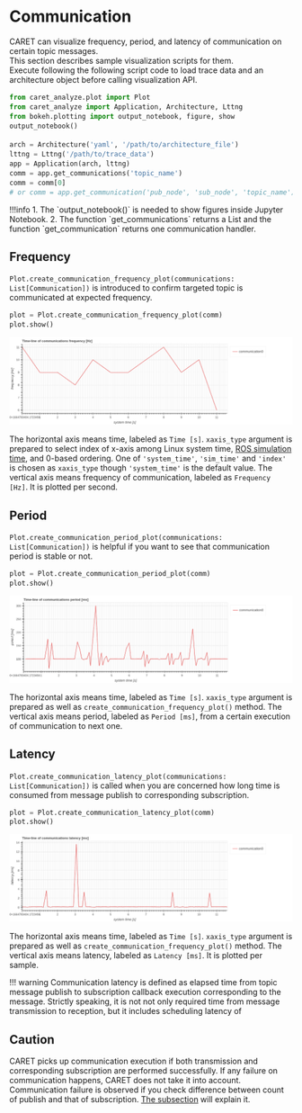 # Communication

CARET can visualize frequency, period, and latency of communication on certain topic messages.  
This section describes sample visualization scripts for them.  
Execute following the following script code to load trace data and an architecture object before calling visualization API.

```python
from caret_analyze.plot import Plot
from caret_analyze import Application, Architecture, Lttng
from bokeh.plotting import output_notebook, figure, show
output_notebook()

arch = Architecture('yaml', '/path/to/architecture_file')
lttng = Lttng('/path/to/trace_data')
app = Application(arch, lttng)
comm = app.get_communications('topic_name')
comm = comm[0]
# or comm = app.get_communication('pub_node', 'sub_node', 'topic_name')
```

<prettier-ignore-start>
!!!info
    1. The `output_notebook()` is needed to show figures inside Jupyter Notebook.
    2. The function `get_communications` returns a List and the function `get_communication` returns one communication handler.
<prettier-ignore-end>

## Frequency

`Plot.create_communication_frequency_plot(communications: List[Communication])` is introduced to confirm targeted topic is communicated at expected frequency.

```python
plot = Plot.create_communication_frequency_plot(comm)
plot.show()
```

![communication_frequency_time_line](../../imgs/communication_frequency_time_line.png)

The horizontal axis means time, labeled as `Time [s]`. `xaxis_type` argument is prepared to select index of x-axis among Linux system time, [ROS simulation time](../../recording/sim_time.md), and 0-based ordering. One of `'system_time'`, `'sim_time'` and `'index'` is chosen as `xaxis_type` though `'system_time'` is the default value.
The vertical axis means frequency of communication, labeled as `Frequency [Hz]`. It is plotted per second.

## Period

`Plot.create_communication_period_plot(communications: List[Communication])` is helpful if you want to see that communication period is stable or not.

```python
plot = Plot.create_communication_period_plot(comm)
plot.show()
```

![communication_period_time_line](../../imgs/communication_period_time_line.png)

The horizontal axis means time, labeled as `Time [s]`. `xaxis_type` argument is prepared as well as `create_communication_frequency_plot()` method.
The vertical axis means period, labeled as `Period [ms]`, from a certain execution of communication to next one.

## Latency

`Plot.create_communication_latency_plot(communications: List[Communication])` is called when you are concerned how long time is consumed from message publish to corresponding subscription.

```python
plot = Plot.create_communication_latency_plot(comm)
plot.show()
```

![communication_latency_time_line](../../imgs/communication_latency_time_line.png)

The horizontal axis means time, labeled as `Time [s]`. `xaxis_type` argument is prepared as well as `create_communication_frequency_plot()` method.
The vertical axis means latency, labeled as `Latency [ms]`. It is plotted per sample.

<prettier-ignore-start>
!!! warning
    Communication latency is defined as elapsed time from topic message publish to subscription callback execution corresponding to the message.
    Strictly speaking, it is not not only required time from message transmission to reception, but it includes scheduling latency of
<prettier-ignore-end>

## Caution

CARET picks up communication execution if both transmission and corresponding subscription are performed successfully. If any failure on communication happens, CARET does not take it into account. Communication failure is observed if you check difference between count of publish and that of subscription. [The subsection](./publish_subscription.md) will explain it.
